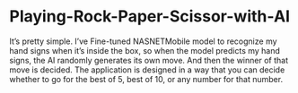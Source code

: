 # Playing-Rock-Paper-Scissor-with-AI
It’s pretty simple. I’ve Fine-tuned  NASNETMobile model to recognize my hand signs when it’s inside the box, so when the model predicts my hand signs, the AI randomly generates its own move. And then the winner of that move is decided. The application is designed in a way that you can decide whether to go for the best of 5, best of 10, or any number for that number.
